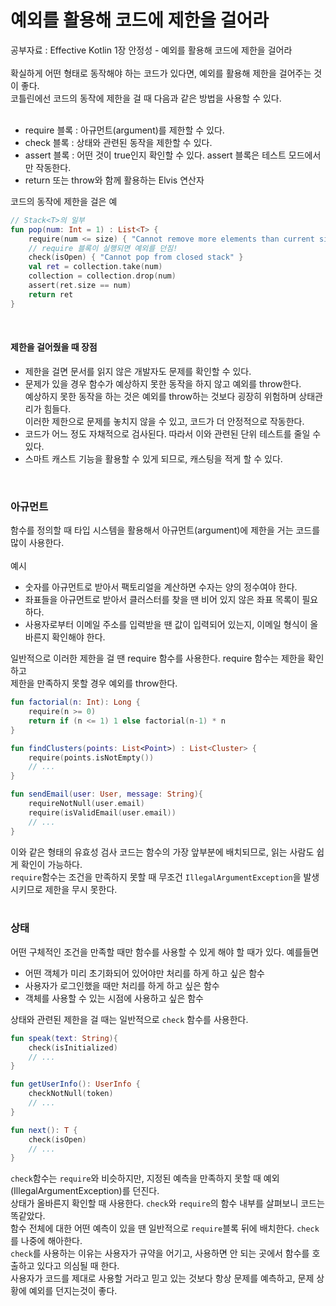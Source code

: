 # 예외를 활용해 코드에 제한을 걸어라

공부자료 : Effective Kotlin 1장 안정성 - 예외를 활용해 코드에 제한을 걸어라
<br><br>
확실하게 어떤 형태로 동작해야 하는 코드가 있다면, 예외를 활용해 제한을 걸어주는 것이 좋다.<br>
코틀린에선 코드의 동작에 제한을 걸 때 다음과 같은 방법을 사용할 수 있다.<br><br>

<ul>
  <li>require 블록 : 아규먼트(argument)를 제한할 수 있다.</li>
  <li>check 블록 : 상태와 관련된 동작을 제한할 수 있다.</li>
  <li>assert 블록 : 어떤 것이 true인지 확인할 수 있다. assert 블록은 테스트 모드에서만 작동한다.</li>
  <li>return 또는 throw와 함께 활용하는 Elvis 연산자</li>
</ul>

코드의 동작에 제한을 걸은 예
~~~kotlin
// Stack<T>의 일부
fun pop(num: Int = 1) : List<T> {
    require(num <= size) { "Cannot remove more elements than current size" }
    // require 블록이 실행되면 예외를 던짐!
    check(isOpen) { "Cannot pop from closed stack" }
    val ret = collection.take(num)
    collection = collection.drop(num)
    assert(ret.size == num)
    return ret
}
~~~
<br>

#### 제한을 걸어줬을 때 장점
<ul>
  <li>제한을 걸면 문서를 읽지 않은 개발자도 문제를 확인할 수 있다.</li>
  <li>문제가 있을 경우 함수가 예상하지 못한 동작을 하지 않고 예외를 throw한다.<br>
  예상하지 못한 동작을 하는 것은 예외를 throw하는 것보다 굉장히 위험하며 상태관리가 힘들다.<br>
  이러한 제한으로 문제를 놓치지 않을 수 있고, 코드가 더 안정적으로 작동한다.</li>
  <li>코드가 어느 정도 자채적으로 검사된다. 따라서 이와 관련된 단위 테스트를 줄일 수 있다.</li>
  <li>스마트 캐스트 기능을 활용할 수 있게 되므로, 캐스팅을 적게 할 수 있다.</li>
</ul>
<br>

### 아규먼트
함수를 정의할 때 타입 시스템을 활용해서 아규먼트(argument)에 제한을 거는 코드를 많이 사용한다.<br><br>
예시
<ul>
  <li>숫자를 아규먼트로 받아서 팩토리얼을 계산하면 수자는 양의 정수여야 한다.</li>
  <li>좌표들을 아규먼트로 받아서 클러스터를 찾을 땐 비어 있지 않은 좌표 목록이 필요하다.</li>
  <li>사용자로부터 이메일 주소를 입력받을 땐 값이 입력되어 있는지, 이메일 형식이 올바른지 확인해야 한다.</li>
</ul>
일반적으로 
이러한 제한을 걸 땐 require 함수를 사용한다. require 함수는 제한을 확인하고<br>
제한을 만족하지 못할 경우 예외를 throw한다.
<br>

~~~kotlin
fun factorial(n: Int): Long {
    require(n >= 0)
    return if (n <= 1) 1 else factorial(n-1) * n
}

fun findClusters(points: List<Point>) : List<Cluster> {
    require(points.isNotEmpty())
    // ...
}

fun sendEmail(user: User, message: String){
    requireNotNull(user.email)
    require(isValidEmail(user.email))
    // ...
}
~~~
이와 같은 형태의 유효성 검사 코드는 함수의 가장 앞부분에 배치되므로, 읽는 사람도 쉽게 확인이 가능하다.<br>
`require`함수는 조건을 만족하지 못할 때 무조건 `IllegalArgumentException`을 발생시키므로 제한을 무시 못한다.
<br><br>

### 상태
어떤 구체적인 조건을 만족할 때만 함수를 사용할 수 있게 해야 할 때가 있다. 예를들면
<ul>
    <li>어떤 객체가 미리 초기화되어 있어야만 처리를 하게 하고 싶은 함수</li>
    <li>사용자가 로그인했을 때만 처리를 하게 하고 싶은 함수</li>
    <li>객체를 사용할 수 있는 시점에 사용하고 싶은 함수</li>
</ul>

상태와 관련된 제한을 걸 때는 일반적으로 `check` 함수를 사용한다.<br>

~~~kotlin
fun speak(text: String){
    check(isInitialized)
    // ...
}

fun getUserInfo(): UserInfo {
    checkNotNull(token)
    // ...
}

fun next(): T {
    check(isOpen)
    // ...
}
~~~

`check`함수는 `require`와 비슷하지만, 지정된 예측을 만족하지 못할 때 예외(IllegalArgumentException)를 던진다.<br>
상태가 올바른지 확인할 때 사용한다. `check`와 `require`의 함수 내부를 살펴보니 코드는 똑같았다.<br>
함수 전체에 대한 어떤 예측이 있을 땐 일반적으로 `require`블록 뒤에 배치한다. `check`를 나중에 해아한다.<br>
`check`를 사용하는 이유는 사용자가 규약을 어기고, 사용하면 안 되는 곳에서 함수를 호출하고 있다고 의심될 때 한다.<br>
사용자가 코드를 제대로 사용할 거라고 믿고 있는 것보다 항상 문제를 예측하고, 문제 상황에 예외를 던지는것이 좋다.
